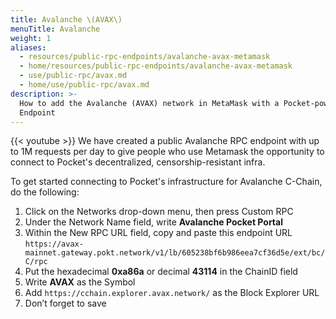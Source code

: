 ```yaml
---
title: Avalanche \(AVAX\)
menuTitle: Avalanche
weight: 1
aliases:
  - resources/public-rpc-endpoints/avalanche-avax-metamask
  - home/resources/public-rpc-endpoints/avalanche-avax-metamask
  - use/public-rpc/avax.md
  - home/use/public-rpc/avax.md
description: >-
  How to add the Avalanche (AVAX) network in MetaMask with a Pocket-powered RPC
  Endpoint
---
```



{{< youtube  >}}
We have created a public Avalanche RPC endpoint with up to 1M requests per day to give people who use Metamask the opportunity to connect to Pocket's decentralized, censorship-resistant infra.

To get started connecting to Pocket's infrastructure for Avalanche C-Chain, do the following:

1. Click on the Networks drop-down menu, then press Custom RPC
2. Under the Network Name field, write **Avalanche Pocket Portal**
3. Within the New RPC URL field, copy and paste this endpoint URL `https://avax-mainnet.gateway.pokt.network/v1/lb/605238bf6b986eea7cf36d5e/ext/bc/C/rpc`
4. Put the hexadecimal **0xa86a** or decimal **43114** in the ChainID field
5. Write **AVAX** as the Symbol
6. Add `https://cchain.explorer.avax.network/` as the Block Explorer URL
7. Don’t forget to save

